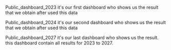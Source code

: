 Public_dashboard_2023 it's our first dashboard who shows us the result that we obtain after used this data

Public_dashboard_2024 it's our second dashboard who shows us the result that we obtain after used this data

Public_dashboard_2027 it's our last dashboard who shows us the result. this dashboard contain all results for 2023 to 2027.

